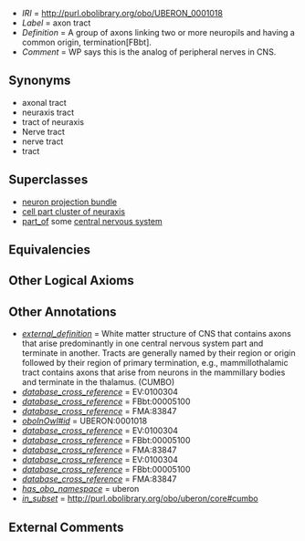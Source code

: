  * *IRI* = http://purl.obolibrary.org/obo/UBERON_0001018
 * *Label* = axon tract
 * *Definition* = A group of axons linking two or more neuropils and having a common origin, termination[FBbt].
 * *Comment* = WP says this is the analog of peripheral nerves in CNS.

## Synonyms

 * axonal tract
 * neuraxis tract
 * tract of neuraxis
 * Nerve tract
 * nerve tract
 * tract

## Superclasses

 * [neuron projection bundle](../../UBERON/22/UBERON_0000122.md)
 * [cell part cluster of neuraxis](../../UBERON/15/UBERON_0011215.md)
 * [part_of](../../BFO/50/BFO_0000050.md) some [central nervous system](../../UBERON/17/UBERON_0001017.md)

## Equivalencies


## Other Logical Axioms


## Other Annotations

 * *[external_definition](../../UBPROP/01/UBPROP_0000001.md)* = White matter structure of CNS that contains axons that arise predominantly in one central nervous system part and terminate in another. Tracts are generally named by their region or origin followed by their region of primary termination, e.g., mammillothalamic tract contains axons that arise from neurons in the mammillary bodies and terminate in the thalamus. (CUMBO)
 * *[database_cross_reference](../../ef/oboInOwl#hasDbXref.md)* = EV:0100304
 * *[database_cross_reference](../../ef/oboInOwl#hasDbXref.md)* = FBbt:00005100
 * *[database_cross_reference](../../ef/oboInOwl#hasDbXref.md)* = FMA:83847
 * *[oboInOwl#id](../../id/oboInOwl#id.md)* = UBERON:0001018
 * *[database_cross_reference](../../ef/oboInOwl#hasDbXref.md)* = EV:0100304
 * *[database_cross_reference](../../ef/oboInOwl#hasDbXref.md)* = FBbt:00005100
 * *[database_cross_reference](../../ef/oboInOwl#hasDbXref.md)* = FMA:83847
 * *[database_cross_reference](../../ef/oboInOwl#hasDbXref.md)* = EV:0100304
 * *[database_cross_reference](../../ef/oboInOwl#hasDbXref.md)* = FBbt:00005100
 * *[database_cross_reference](../../ef/oboInOwl#hasDbXref.md)* = FMA:83847
 * *[has_obo_namespace](../../ce/oboInOwl#hasOBONamespace.md)* = uberon
 * *[in_subset](../../et/oboInOwl#inSubset.md)* = http://purl.obolibrary.org/obo/uberon/core#cumbo

## External Comments

